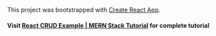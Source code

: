 This project was bootstrapped with [Create React App](https://github.com/facebook/create-react-app).

#### Visit [React CRUD Example | MERN Stack Tutorial](https://appdividend.com/2018/11/11/react-crud-example-mern-stack-tutorial/#1_Install_React_Application) for complete tutorial
